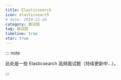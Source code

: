 ```yaml
---
title: Elasticsearch
icon: elasticsearch
# date: 2019-12-26
category: 面试题
tag: 面试题
timeline: true
star: true
---
```


::: note

此处是一些 Elasticsearch 高频面试题（持续更新中...）。

:::

<!-- more -->
